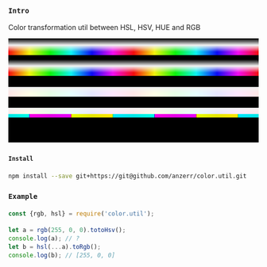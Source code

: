 
### `Intro`
Color transformation util between HSL, HSV, HUE and RGB

[logo]: https://raw.githubusercontent.com/anzerr/color.util/master/example.bmp "Example"
![alt text][logo]

#### `Install`
``` bash
npm install --save git+https://git@github.com/anzerr/color.util.git
```

### `Example`
``` javascript
const {rgb, hsl} = require('color.util');

let a = rgb(255, 0, 0).totoHsv();
console.log(a); // ?
let b = hsl(...a).toRgb();
console.log(b); // [255, 0, 0]
```